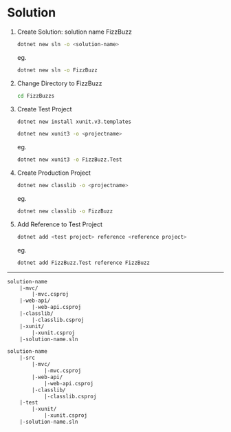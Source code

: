 # Solution

1. Create Solution: solution name FizzBuzz

    ```sh
    dotnet new sln -o <solution-name>
    ```

    eg.

    ```sh
    dotnet new sln -o FizzBuzz
    ```

2. Change Directory to FizzBuzz

    ```sh
    cd FizzBuzzs
    ```

3. Create Test Project

    ```sh
    dotnet new install xunit.v3.templates
    ```

    ```sh
    dotnet new xunit3 -o <projectname>
    ```

    eg.

    ```sh
    dotnet new xunit3 -o FizzBuzz.Test
    ```

4. Create Production Project

    ```sh
    dotnet new classlib -o <projectname>
    ```

    eg.

    ```sh
    dotnet new classlib -o FizzBuzz
    ```

5. Add Reference to Test Project

    ```sh
    dotnet add <test project> reference <reference project>
    ```

    eg.

    ```sh
    dotnet add FizzBuzz.Test reference FizzBuzz
    ```

---

```txt
solution-name
    |-mvc/
        |-mvc.csproj
    |-web-api/
        |-web-api.csproj
    |-classlib/
        |-classlib.csproj
    |-xunit/
        |-xunit.csproj
    |-solution-name.sln
```


```txt
solution-name
    |-src
        |-mvc/
            |-mvc.csproj
        |-web-api/
            |-web-api.csproj
        |-classlib/
            |-classlib.csproj
    |-test
        |-xunit/
            |-xunit.csproj
    |-solution-name.sln
```
